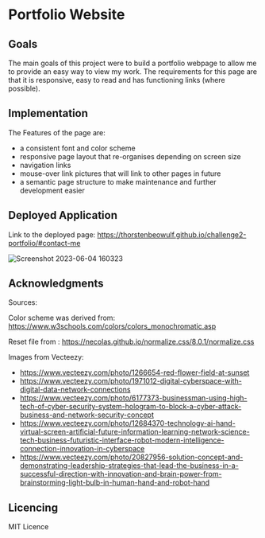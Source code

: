 # Portfolio Website

## Goals

The main goals of this project were to build a portfolio webpage to allow me to provide an easy way to view my work. 
The requirements for this page are that it is responsive, easy to read and has functioning links (where possible).

## Implementation

The Features of the page are:

- a consistent font and color scheme
- responsive page layout that re-organises depending on screen size
- navigation links
- mouse-over link pictures that will link to other pages in future
- a semantic page structure to make maintenance and further development easier

## Deployed Application

Link to the deployed page: https://thorstenbeowulf.github.io/challenge2-portfolio/#contact-me

![Screenshot 2023-06-04 160323](https://github.com/ThorstenBeowulf/challenge2-portfolio/assets/90459268/bedba14d-569a-4412-bd4e-4d3101a25db7)

## Acknowledgments

Sources:

Color scheme was derived from: https://www.w3schools.com/colors/colors_monochromatic.asp

Reset file from : https://necolas.github.io/normalize.css/8.0.1/normalize.css

Images from Vecteezy:
- https://www.vecteezy.com/photo/1266654-red-flower-field-at-sunset
- https://www.vecteezy.com/photo/1971012-digital-cyberspace-with-digital-data-network-connections
- https://www.vecteezy.com/photo/6177373-businessman-using-high-tech-of-cyber-security-system-hologram-to-block-a-cyber-attack-business-and-network-security-concept
- https://www.vecteezy.com/photo/12684370-technology-ai-hand-virtual-screen-artificial-future-information-learning-network-science-tech-business-futuristic-interface-robot-modern-intelligence-connection-innovation-in-cyberspace
- https://www.vecteezy.com/photo/20827956-solution-concept-and-demonstrating-leadership-strategies-that-lead-the-business-in-a-successful-direction-with-innovation-and-brain-power-from-brainstorming-light-bulb-in-human-hand-and-robot-hand

## Licencing

MIT Licence
